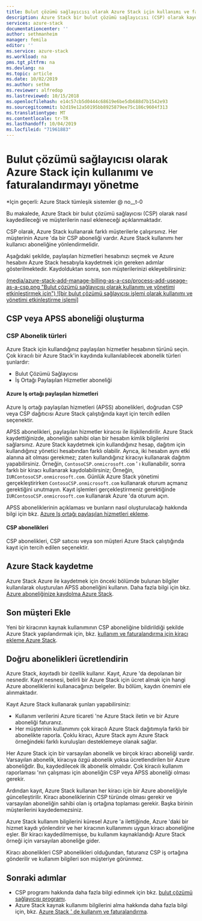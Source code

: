 ```yaml
---
title: Bulut çözümü sağlayıcısı olarak Azure Stack için kullanımı ve faturalandırmayı yönetme | Microsoft Docs
description: Azure Stack bir bulut çözümü sağlayıcısı (CSP) olarak kaydetmeyi ve faturalandırma için müşterilerin nasıl ekleneceğini öğrenin.
services: azure-stack
documentationcenter: ''
author: sethmanheim
manager: femila
editor: ''
ms.service: azure-stack
ms.workload: na
pms.tgt_pltfrm: na
ms.devlang: na
ms.topic: article
ms.date: 10/02/2019
ms.author: sethm
ms.reviewer: alfredop
ms.lastreviewed: 10/15/2018
ms.openlocfilehash: e14c57cb5d0444c68619e6be5db688d7b1542e93
ms.sourcegitcommit: b2d19e12a50195bb8925879ee75c186c9604f313
ms.translationtype: MT
ms.contentlocale: tr-TR
ms.lasthandoff: 10/04/2019
ms.locfileid: "71961883"
---
```

# <a name="manage-usage-and-billing-for-azure-stack-as-a-cloud-solution-provider"></a>Bulut çözümü sağlayıcısı olarak Azure Stack için kullanımı ve faturalandırmayı yönetme

*Için geçerli: Azure Stack tümleşik sistemler @ no__t-0

Bu makalede, Azure Stack bir bulut çözümü sağlayıcısı (CSP) olarak nasıl kaydedileceği ve müşterilerin nasıl ekleneceği açıklanmaktadır.

CSP olarak, Azure Stack kullanarak farklı müşterilerle çalışırsınız. Her müşterinin Azure 'da bir CSP aboneliği vardır. Azure Stack kullanımı her kullanıcı aboneliğine yönlendirmelidir.

Aşağıdaki şekilde, paylaşılan hizmetleri hesabınızı seçmek ve Azure hesabını Azure Stack hesabıyla kaydetmek için gereken adımlar gösterilmektedir. Kaydolduktan sonra, son müşterilerinizi ekleyebilirsiniz:

[(media/azure-stack-add-manage-billing-as-a-csp/process-add-useage-as-a-csp.png "Bulut çözümü sağlayıcısı olarak kullanımı ve yönetimi etkinleştirmek için") ![bir bulut çözümü sağlayıcısı işlemi olarak kullanımı ve yönetimi etkinleştirme işlemi]](media/azure-stack-add-manage-billing-as-a-csp/process-add-useage-as-a-csp.png#lightbox)

## <a name="create-a-csp-or-apss-subscription"></a>CSP veya APSS aboneliği oluşturma

### <a name="csp-subscription-types"></a>CSP Abonelik türleri

Azure Stack için kullandığınız paylaşılan hizmetler hesabının türünü seçin. Çok kiracılı bir Azure Stack'in kaydında kullanılabilecek abonelik türleri şunlardır:

- Bulut Çözümü Sağlayıcısı
- İş Ortağı Paylaşılan Hizmetler aboneliği

#### <a name="azure-partner-shared-services"></a>Azure Iş ortağı paylaşılan hizmetleri

Azure Iş ortağı paylaşılan hizmetleri (APSS) abonelikleri, doğrudan CSP veya CSP dağıtıcısı Azure Stack çalıştığında kayıt için tercih edilen seçenektir.

APSS abonelikleri, paylaşılan hizmetler kiracısı ile ilişkilendirilir. Azure Stack kaydettiğinizde, aboneliğin sahibi olan bir hesabın kimlik bilgilerini sağlarsınız. Azure Stack kaydetmek için kullandığınız hesap, dağıtım için kullandığınız yönetici hesabından farklı olabilir. Ayrıca, iki hesabın aynı etki alanına ait olması gerekmez; zaten kullandığınız kiracıyı kullanarak dağıtım yapabilirsiniz. Örneğin, `ContosoCSP.onmicrosoft.com` ' ı kullanabilir, sonra farklı bir kiracı kullanarak kaydolabilirsiniz; Örneğin, `IURContosoCSP.onmicrosoft.com`. Günlük Azure Stack yönetimi gerçekleştirirken `ContosoCSP.onmicrosoft.com` kullanarak oturum açmanız gerektiğini unutmayın. Kayıt işlemleri gerçekleştirmeniz gerektiğinde `IURContosoCSP.onmicrosoft.com` kullanarak Azure 'da oturum açın.

APSS aboneliklerinin açıklaması ve bunların nasıl oluşturulacağı hakkında bilgi için bkz. [Azure Iş ortağı paylaşılan hizmetleri ekleme](/partner-center/shared-services).

#### <a name="csp-subscriptions"></a>CSP abonelikleri

CSP abonelikleri, CSP satıcısı veya son müşteri Azure Stack çalıştığında kayıt için tercih edilen seçenektir.

## <a name="register-azure-stack"></a>Azure Stack kaydetme

Azure Stack Azure ile kaydetmek için önceki bölümde bulunan bilgiler kullanılarak oluşturulan APSS aboneliğini kullanın. Daha fazla bilgi için bkz. [Azure aboneliğinize kaydolma Azure Stack](azure-stack-registration.md).

## <a name="add-end-customer"></a>Son müşteri Ekle

Yeni bir kiracının kaynak kullanımının CSP aboneliğine bildirildiği şekilde Azure Stack yapılandırmak için, bkz. [kullanım ve faturalandırma için kiracı ekleme Azure Stack](azure-stack-csp-howto-register-tenants.md).

## <a name="charge-the-right-subscriptions"></a>Doğru abonelikleri ücretlendirin

Azure Stack, *kayıt*adlı bir özellik kullanır. Kayıt, Azure 'da depolanan bir nesnedir. Kayıt nesnesi, belirli bir Azure Stack için ücret almak için hangi Azure aboneliklerini kullanacağınızı belgeler. Bu bölüm, kaydın önemini ele alınmaktadır.

Kayıt Azure Stack kullanarak şunları yapabilirsiniz:

- Kullanım verilerini Azure ticareti 'ne Azure Stack iletin ve bir Azure aboneliği faturanız.
- Her müşterinin kullanımını çok kiracılı Azure Stack dağıtımıyla farklı bir abonelikte raporla. Çoklu kiracı, Azure Stack aynı Azure Stack örneğindeki farklı kuruluşları desteklemeye olanak sağlar.

Her Azure Stack için bir varsayılan abonelik ve birçok kiracı aboneliği vardır. Varsayılan abonelik, kiracıya özgü abonelik yoksa ücretlendirilen bir Azure aboneliğdir. Bu, kaydedilecek ilk abonelik olmalıdır. Çok kiracılı kullanım raporlaması 'nın çalışması için aboneliğin CSP veya APSS aboneliği olması gerekir.

Ardından kayıt, Azure Stack kullanan her kiracı için bir Azure aboneliğiyle güncelleştirilir. Kiracı aboneliklerinin CSP türünde olması gerekir ve varsayılan aboneliğin sahibi olan iş ortağına toplaması gerekir. Başka birinin müşterilerini kaydedemezsiniz.

Azure Stack kullanım bilgilerini küresel Azure 'a ilettiğinde, Azure 'daki bir hizmet kaydı yönlendirir ve her kiracının kullanımını uygun kiracı aboneliğine eşler. Bir kiracı kaydedilmemişse, bu kullanım kaynaklandığı Azure Stack örneği için varsayılan aboneliğe gider.

Kiracı abonelikleri CSP abonelikleri olduğundan, faturanız CSP iş ortağına gönderilir ve kullanım bilgileri son müşteriye görünmez.

## <a name="next-steps"></a>Sonraki adımlar

- CSP programı hakkında daha fazla bilgi edinmek için bkz. [bulut çözümü sağlayıcısı programı](https://partner.microsoft.com/solutions/microsoft-cloud-solutions).
- Azure Stack kaynak kullanımı bilgilerini alma hakkında daha fazla bilgi için, bkz. [Azure Stack ' de kullanım ve faturalandırma](azure-stack-billing-and-chargeback.md).
